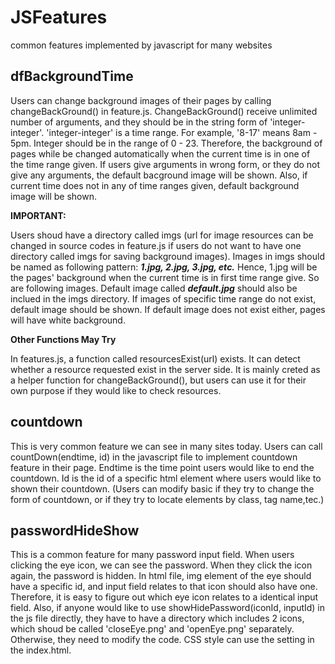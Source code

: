 # JSFeatures
common features implemented by javascript for many websites 

## dfBackgroundTime
Users can change background images of their pages by calling changeBackGround() in feature.js.
ChangeBackGround() receive unlimited number of arguments, and they should be in the string form of 'integer-integer'.
'integer-integer' is a time range. For example, '8-17' means 8am - 5pm. Integer should be in the range of 0 - 23.
Therefore, the background of pages while be changed automatically when the current time is in one of the time range given.
If users give arguments in wrong form, or they do not give any arguments, the default bacground image will be shown.
Also, if current time does not in any of time ranges given, default background image will be shown.

**IMPORTANT:** 

Users shoud have a directory called imgs (url for image resources can be changed in source codes in feature.js if users do not want to have one directory called imgs for saving background images).
Images in imgs should be named as following pattern: ***1.jpg, 2.jpg, 3.jpg, etc.***
Hence, 1.jpg will be the pages' background when the current time is in first time range give. So are following images.
Default image called ***default.jpg*** should also be inclued in the imgs directory.
If images of specific time range do not exist, default image should be shown. If default image does not exist either, pages will have white background.

**Other Functions May Try**

In features.js, a function called resourcesExist(url) exists. It can detect whether a resource requested exist in the server side.
It is mainly creted as a helper function for changeBackGround(), but users can use it for their own purpose if they would like to check resources.

## countdown
This is very common feature we can see in many sites today.
Users can call countDown(endtime, id) in the javascript file to implement countdown feature in their page.
Endtime is the time point users would like to end the countdown.
Id is the id of a specific html element where users would like to shown their countdown.
(Users can modify basic if they try to change the form of countdown, or if they try to locate elements by class, tag name,tec.)

## passwordHideShow
This is a common feature for many password input field. When users clicking the eye icon, we can see the
password. When they click the icon again, the password is hidden. 
In html file, img element of the eye should have a specific id, and input field relates to that icon should
also have one. Therefore, it is easy to figure out which eye icon relates to a identical input field. 
Also, if anyone would like to use showHidePassword(iconId, inputId) in the js file directly, they have to have a directory which includes 2 icons, which shoud be called 'closeEye.png' and 'openEye.png' separately. Otherwise, they need to modify the code. CSS style can use the setting in the index.html.
